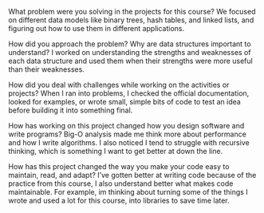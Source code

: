 What problem were you solving in the projects for this course?
We focused on different data models like binary trees, hash tables, and linked lists, and figuring out how to use them in different applications.

How did you approach the problem? Why are data structures important to understand?
I worked on understanding the strengths and weaknesses of each data structure and used them when their strengths were more useful than their weaknesses.

How did you deal with challenges while working on the activities or projects?
When I ran into problems, I checked the official documentation, looked for examples, or wrote small, simple bits of code to test an idea before building it into something final.

How has working on this project changed how you design software and write programs?
Big-O analysis made me think more about performance and how I write algorithms. I also noticed I tend to struggle with recursive thinking, which is something I want to get better at down the line.

How has this project changed the way you make your code easy to maintain, read, and adapt?
I’ve gotten better at writing code because of the practice from this course, I also understand better what makes code maintainable. For example, im thinking about turning some of the things I wrote and used a lot for this course, into libraries to save time later.
